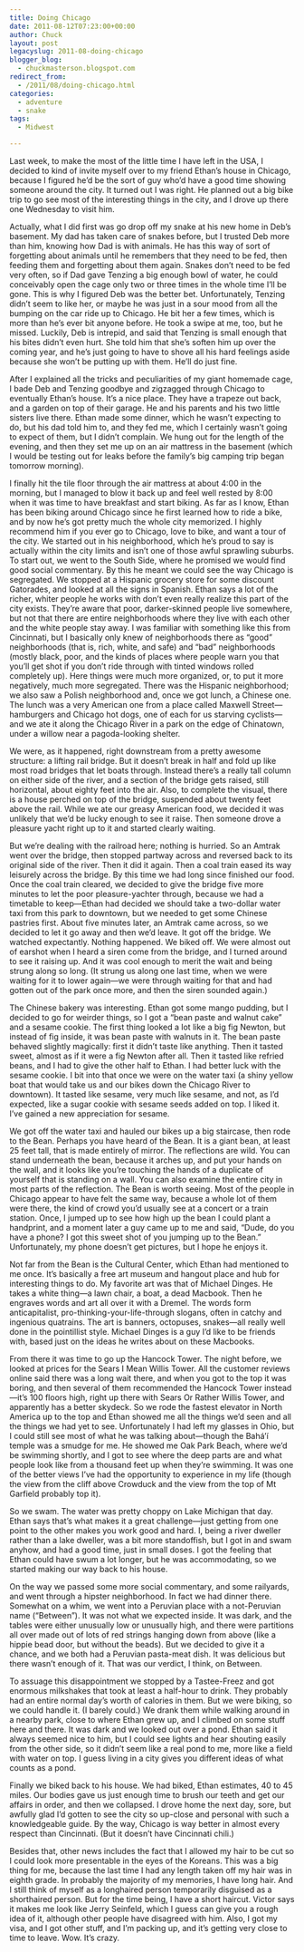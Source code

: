 ```yaml
---
title: Doing Chicago
date: 2011-08-12T07:23:00+00:00
author: Chuck
layout: post
legacyslug: 2011-08-doing-chicago
blogger_blog:
  - chuckmasterson.blogspot.com
redirect_from:
  - /2011/08/doing-chicago.html
categories:
  - adventure
  - snake
tags:
  - Midwest

---
```

Last week, to make the most of the little time I have left in the USA, I
decided to kind of invite myself over to my friend Ethan’s house in
Chicago, because I figured he’d be the sort of guy who’d have a
good time showing someone around the city. It turned out I was right. He
planned out a big bike trip to go see most of the interesting things in the
city, and I drove up there one Wednesday to visit him. 

Actually, what I did first was go drop off my snake at his new home in
Deb’s basement. My dad has taken care of snakes before, but I trusted Deb
more than him, knowing how Dad is with animals. He has this way of sort of
forgetting about animals until he remembers that they need to be fed, then
feeding them and forgetting about them again. Snakes don’t need to be fed
very often, so if Dad gave Tenzing a big enough bowl of water, he could
conceivably open the cage only two or three times in the whole time I’ll
be gone. This is why I figured Deb was the better bet. Unfortunately, Tenzing
didn’t seem to like her, or maybe he was just in a sour mood from all the
bumping on the car ride up to Chicago. He bit her a few times, which is more
than he’s ever bit anyone before. He took a swipe at me, too, but he
missed. Luckily, Deb is intrepid, and said that Tenzing is small enough that
his bites didn’t even hurt. She told him that she’s soften him up
over the coming year, and he’s just going to have to shove all his hard
feelings aside because she won’t be putting up with them. He’ll do
just fine.

After I explained all the tricks and peculiarities of my giant homemade cage, I
bade Deb and Tenzing goodbye and zigzagged through Chicago to eventually
Ethan’s house. It’s a nice place. They have a trapeze out back, and
a garden on top of their garage. He and his parents and his two little sisters
live there. Ethan made some dinner, which he wasn’t expecting to do, but
his dad told him to, and they fed me, which I certainly wasn’t going to
expect of them, but I didn’t complain. We hung out for the length of the
evening, and then they set me up on an air mattress in the basement (which I
would be testing out for leaks before the family’s big camping trip began
tomorrow morning).

I finally hit the tile floor through the air mattress at about 4:00 in the
morning, but I managed to blow it back up and feel well rested by 8:00 when it
was time to have breakfast and start biking. As far as I know, Ethan has been
biking around Chicago since he first learned how to ride a bike, and by now
he’s got pretty much the whole city memorized. I highly recommend him if
you ever go to Chicago, love to bike, and want a tour of the city. We started
out in his neighborhood, which he’s proud to say is actually within the
city limits and isn’t one of those awful sprawling suburbs. To start out,
we went to the South Side, where he promised we would find good social
commentary. By this he meant we could see the way Chicago is segregated. We
stopped at a Hispanic grocery store for some discount Gatorades, and looked at
all the signs in Spanish. Ethan says a lot of the richer, whiter people he
works with don’t even really realize this part of the city exists.
They’re aware that poor, darker-skinned people live somewhere, but not
that there are entire neighborhoods where they live with each other and the
white people stay away. I was familiar with something like this from
Cincinnati, but I basically only knew of neighborhoods there as
“good” neighborhoods (that is, rich, white, and safe) and
“bad” neighborhoods (mostly black, poor, and the kinds of places
where people warn you that you’ll get shot if you don’t ride
through with tinted windows rolled completely up). Here things were much more
organized, or, to put it more negatively, much more segregated. There was the
Hispanic neighborhood; we also saw a Polish neighborhood and, once we got
lunch, a Chinese one. The lunch was a very American one from a place called
Maxwell Street—hamburgers and Chicago hot dogs, one of each for us starving
cyclists—and we ate it along the Chicago River in a park on the edge of
Chinatown, under a willow near a pagoda-looking shelter.

We were, as it happened, right downstream from a pretty awesome structure: a
lifting rail bridge. But it doesn’t break in half and fold up like most
road bridges that let boats through. Instead there’s a really tall column
on either side of the river, and a section of the bridge gets raised, still
horizontal, about eighty feet into the air. Also, to complete the visual, there
is a house perched on top of the bridge, suspended about twenty feet above the
rail. While we ate our greasy American food, we decided it was unlikely that
we’d be lucky enough to see it raise. Then someone drove a pleasure yacht
right up to it and started clearly waiting.

But we’re dealing with the railroad here; nothing is hurried. So an
Amtrak went over the bridge, then stopped partway across and reversed back to
its original side of the river. Then it did it again. Then a coal train eased
its way leisurely across the bridge. By this time we had long since finished
our food. Once the coal train cleared, we decided to give the bridge five more
minutes to let the poor pleasure-yachter through, because we had a timetable to
keep—Ethan had decided we should take a two-dollar water taxi from this park to
downtown, but we needed to get some Chinese pastries first. About five minutes
later, an Amtrak came across, so we decided to let it go away and then
we’d leave. It got off the bridge. We watched expectantly. Nothing
happened. We biked off. We were almost out of earshot when I heard a siren come
from the bridge, and I turned around to see it raising up. And it was cool
enough to merit the wait and being strung along so long. (It strung us along
one last time, when we were waiting for it to lower again—we were through
waiting for that and had gotten out of the park once more, and then the siren
sounded again.)

The Chinese bakery was interesting. Ethan got some mango pudding, but I decided
to go for weirder things, so I got a “bean paste and walnut cake”
and a sesame cookie. The first thing looked a lot like a big fig Newton, but
instead of fig inside, it was bean paste with walnuts in it. The bean paste
behaved slightly magically: first it didn’t taste like anything. Then it
tasted sweet, almost as if it were a fig Newton after all. Then it tasted like
refried beans, and I had to give the other half to Ethan. I had better luck
with the sesame cookie. I bit into that once we were on the water taxi (a shiny
yellow boat that would take us and our bikes down the Chicago River to
downtown). It tasted like sesame, very much like sesame, and not, as I’d
expected, like a sugar cookie with sesame seeds added on top. I liked it.
I’ve gained a new appreciation for sesame.

We got off the water taxi and hauled our bikes up a big staircase, then rode to
the Bean. Perhaps you have heard of the Bean. It is a giant bean, at least 25
feet tall, that is made entirely of mirror. The reflections are wild. You can
stand underneath the bean, because it arches up, and put your hands on the
wall, and it looks like you’re touching the hands of a duplicate of
yourself that is standing on a wall. You can also examine the entire city in
most parts of the reflection. The Bean is worth seeing. Most of the people in
Chicago appear to have felt the same way, because a whole lot of them were
there, the kind of crowd you’d usually see at a concert or a train
station. Once, I jumped up to see how high up the bean I could plant a
handprint, and a moment later a guy came up to me and said, “Dude, do you
have a phone? I got this sweet shot of you jumping up to the Bean.”
Unfortunately, my phone doesn’t get pictures, but I hope he enjoys it.

Not far from the Bean is the Cultural Center, which Ethan had mentioned to me
once. It’s basically a free art museum and hangout place and hub for
interesting things to do. My favorite art was that of Michael Dinges. He takes
a white thing—a lawn chair, a boat, a dead Macbook. Then he engraves words and
art all over it with a Dremel. The words form anticapitalist,
pro-thinking-your-life-through slogans, often in catchy and ingenious
quatrains. The art is banners, octopuses, snakes—all really well done in the
pointillist style. Michael Dinges is a guy I’d like to be friends with,
based just on the ideas he writes about on these Macbooks.

From there it was time to go up the Hancock Tower. The night before, we looked
at prices for the Sears I Mean Willis Tower. All the customer reviews online
said there was a long wait there, and when you got to the top it was boring,
and then several of them recommended the Hancock Tower instead—it’s 100
floors high, right up there with Sears Or Rather Willis Tower, and apparently
has a better skydeck. So we rode the fastest elevator in North America up to
the top and Ethan showed me all the things we’d seen and all the things
we had yet to see. Unfortunately I had left my glasses in Ohio, but I could
still see most of what he was talking about—though the Bahá’í temple was a
smudge for me. He showed me Oak Park Beach, where we’d be swimming
shortly, and I got to see where the deep parts are and what people look like
from a thousand feet up when they’re swimming. It was one of the better
views I’ve had the opportunity to experience in my life (though the view
from the cliff above Crowduck and the view from the top of Mt Garfield probably
top it).

So we swam. The water was pretty choppy on Lake Michigan that day. Ethan says
that’s what makes it a great challenge—just getting from one point to the
other makes you work good and hard. I, being a river dweller rather than a lake
dweller, was a bit more standoffish, but I got in and swam anyhow, and had a
good time, just in small doses. I got the feeling that Ethan could have swum a
lot longer, but he was accommodating, so we started making our way back to his
house.

On the way we passed some more social commentary, and some railyards, and went
through a hipster neighborhood. In fact we had dinner there. Somewhat on a
whim, we went into a Peruvian place with a not-Peruvian name
(“Between”). It was not what we expected inside. It was dark, and
the tables were either unusually low or unusually high, and there were
partitions all over made out of lots of red strings hanging down from above
(like a hippie bead door, but without the beads). But we decided to give it a
chance, and we both had a Peruvian pasta-meat dish. It was delicious but there
wasn’t enough of it. That was our verdict, I think, on Between.

To assuage this disappointment we stopped by a Tastee-Freez and got enormous
milkshakes that took at least a half-hour to drink. They probably had an entire
normal day’s worth of calories in them. But we were biking, so we could
handle it. (I barely could.) We drank them while walking around in a nearby
park, close to where Ethan grew up, and I climbed on some stuff here and there.
It was dark and we looked out over a pond. Ethan said it always seemed nice to
him, but I could see lights and hear shouting easily from the other side, so it
didn’t seem like a real pond to me, more like a field with water on top.
I guess living in a city gives you different ideas of what counts as a pond.

Finally we biked back to his house. We had biked, Ethan estimates, 40 to 45
miles. Our bodies gave us just enough time to brush our teeth and get our
affairs in order, and then we collapsed. I drove home the next day, sore, but
awfully glad I’d gotten to see the city so up-close and personal with
such a knowledgeable guide. By the way, Chicago is way better in almost every
respect than Cincinnati. (But it doesn’t have Cincinnati chili.)

Besides that, other news includes the fact that I allowed my hair to be cut so
I could look more presentable in the eyes of the Koreans. This was a big thing
for me, because the last time I had any length taken off my hair was in eighth
grade. In probably the majority of my memories, I have long hair. And I still
think of myself as a longhaired person temporarily disguised as a shorthaired
person. But for the time being, I have a short haircut. Victor says it makes me
look like Jerry Seinfeld, which I guess can give you a rough idea of it,
although other people have disagreed with him. Also, I got my visa, and I got
other stuff, and I’m packing up, and it’s getting very close to
time to leave. Wow. It’s crazy.


